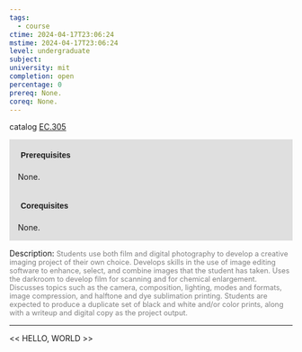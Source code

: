 ```yaml
---
tags:
  - course
ctime: 2024-04-17T23:06:24
mstime: 2024-04-17T23:06:24
level: undergraduate
subject: 
university: mit
completion: open
percentage: 0
prereq: None.
coreq: None.
---
```


catalog [EC.305](http://student.mit.edu/catalog/mECa.html#EC.305)

<span style="display: block; padding: 15px; background-color: rgb(100, 100, 100, 0.2);"><font id="m_prereq3860_0" style="display: block; font-family: Arial, sans-serif; font-weight: bold; padding: 5px">Prerequisites</font><br><span id="prereq3860_0">None.</span></span>
<span style="display: block; padding: 15px; background-color: rgb(100, 100, 100, 0.2);"><font id="m_coreq3860_0" style="display: block; font-family: Arial, sans-serif; font-weight: bold; padding: 5px">Corequisites</font><br><span id="coreq3860_0">None.</span></span>

<font style="">Description:</font>
<font style="color: grey; font-size: 0.8rem;">Students use both film and digital photography to develop a creative imaging project of their own choice. Develops skills in the use of image editing software to enhance, select, and combine images that the student has taken. Uses the darkroom to develop film for scanning and for chemical enlargement. Discusses topics such as the camera, composition, lighting, modes and formats, image compression, and halftone and dye sublimation printing. Students are expected to produce a duplicate set of black and white and/or color prints, along with a writeup and digital copy as the project output.</font>



---

<< HELLO, WORLD >>

